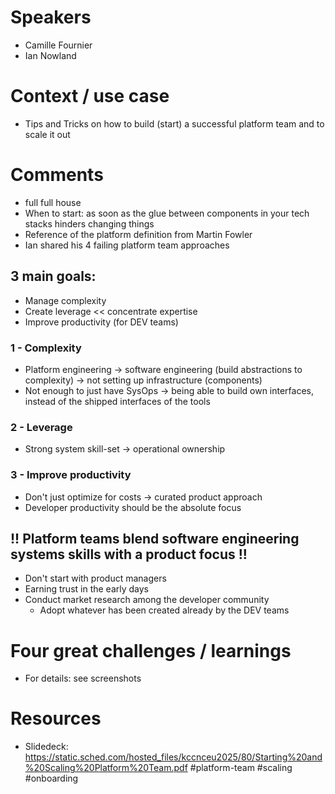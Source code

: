# Speakers
* Camille Fournier
* Ian Nowland
# Context / use case
* Tips and Tricks on how to build (start) a successful platform team and to scale it out
# Comments
* full full house
* When to start: as soon as the glue between components in your tech stacks hinders changing things
* Reference of the platform definition from Martin Fowler
* Ian shared his 4 failing platform team approaches
## 3 main goals:
* Manage complexity
* Create leverage << concentrate expertise
* Improve productivity (for DEV teams)
### 1 - Complexity
* Platform engineering -> software engineering (build abstractions to complexity) -> not setting up infrastructure (components)
* Not enough to just have SysOps -> being able to build own interfaces, instead of the shipped interfaces of the tools
### 2 - Leverage
* Strong system skill-set -> operational ownership
### 3 - Improve productivity
* Don't just optimize for costs -> curated product approach
* Developer productivity should be the absolute focus

## !! Platform teams blend software engineering systems skills with a product focus !!
 * Don't start with product managers
 * Earning trust in the early days
 * Conduct market research among the developer community
	 * Adopt whatever has been created already by the DEV teams 
# Four great challenges / learnings 
* For details: see screenshots
# Resources
* Slidedeck: https://static.sched.com/hosted_files/kccnceu2025/80/Starting%20and%20Scaling%20Platform%20Team.pdf
#platform-team #scaling #onboarding